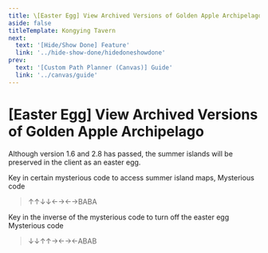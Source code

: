 ```yaml
---
title: \[Easter Egg] View Archived Versions of Golden Apple Archipelago
aside: false
titleTemplate: Kongying Tavern
next:
  text: '[Hide/Show Done] Feature'
  link: '../hide-show-done/hidedoneshowdone'
prev:
  text: '[Custom Path Planner (Canvas)] Guide'
  link: '../canvas/guide'
---
```


# [Easter Egg] View Archived Versions of Golden Apple Archipelago

Although version 1.6 and 2.8 has passed, the summer islands will be preserved in the client as an easter egg.

Key in certain mysterious code to access summer island maps,
Mysterious code

> ↑↑↓↓←→←→BABA

Key in the inverse of the mysterious code to turn off the easter egg
Mysterious code

> ↓↓↑↑→←→←ABAB
